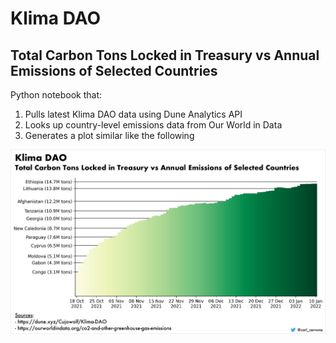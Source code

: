 # Klima DAO
## Total Carbon Tons Locked in Treasury vs Annual Emissions of Selected Countries

Python notebook that:
1. Pulls latest Klima DAO data using Dune Analytics API
2. Looks up country-level emissions data from Our World in Data
3. Generates a plot similar like the following

![Klima Progress](https://github.com/ccerv1/klimadao/blob/main/klima%20progress.png)

